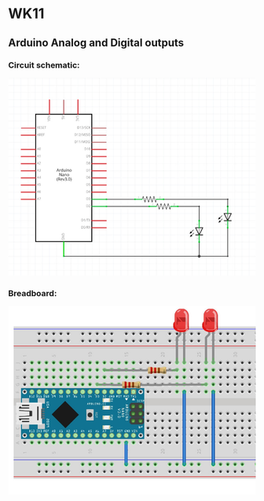 # WK11

## Arduino Analog and Digital outputs

### Circuit schematic:

![](./imgs/WK11_schem.jpg)


### Breadboard:

![](./imgs/WK11_bb.jpg)
